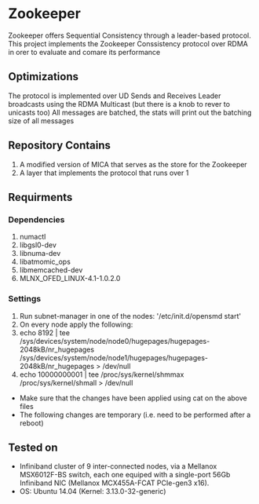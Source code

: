 # Zookeeper
Zookeeper offers Sequential Consistency through a leader-based protocol. This project implements the Zookeeper Conssistency protocol over RDMA in orer to evaluate and comare its performance

## Optimizations
The protocol is implemented over UD Sends and Receives
Leader broadcasts using the RDMA Multicast (but there is a knob to rever to unicasts too)
All messages are batched, the stats will print out the batching size of all messages


## Repository Contains
1. A modified version of MICA that serves as the store for the Zookeeper
2. A layer that implements the protocol that runs over 1

## Requirments

### Dependencies
1. numactl
1. libgsl0-dev
1. libnuma-dev
1. libatmomic_ops
1. libmemcached-dev
1. MLNX_OFED_LINUX-4.1-1.0.2.0

### Settings
1. Run subnet-manager in one of the nodes: '/etc/init.d/opensmd start'
1. On every node apply the following:
 1. echo 8192 | tee /sys/devices/system/node/node0/hugepages/hugepages-2048kB/nr_hugepages /sys/devices/system/node/node1/hugepages/hugepages-2048kB/nr_hugepages > /dev/null
 1. echo 10000000001 | tee /proc/sys/kernel/shmmax /proc/sys/kernel/shmall > /dev/null
 * Make sure that the changes have been applied using cat on the above files
 * The following changes are temporary (i.e. need to be performed after a reboot)

## Tested on
* Infiniband cluster of 9 inter-connected nodes, via a Mellanox MSX6012F-BS switch, each one equiped with a single-port 56Gb Infiniband NIC (Mellanox MCX455A-FCAT PCIe-gen3 x16).
* OS: Ubuntu 14.04 (Kernel: 3.13.0-32-generic) 
